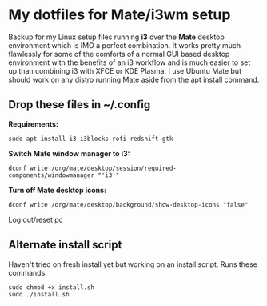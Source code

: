 # My dotfiles for Mate/i3wm setup

Backup for my Linux setup files running **i3** over the **Mate** desktop environment which is IMO a perfect combination. It works pretty much flawlessly for some of the comforts of a normal GUI based desktop environment with the benefits of an i3 workflow and is much easier to set up than combining i3 with XFCE or KDE Plasma. I use Ubuntu Mate but should work on any distro running Mate aside from the apt install command.

## Drop these files in ~/.config

**Requirements:**

```
sudo apt install i3 i3blocks rofi redshift-gtk
```

**Switch Mate window manager to i3:**

```
dconf write /org/mate/desktop/session/required-components/windowmanager "'i3'"
```

**Turn off Mate desktop icons:**

```
dconf write /org/mate/desktop/background/show-desktop-icons "false"
```

Log out/reset pc

## Alternate install script

Haven't tried on fresh install yet but working on an install script. Runs these commands:

```
sudo chmod +x install.sh
sudo ./install.sh
```
